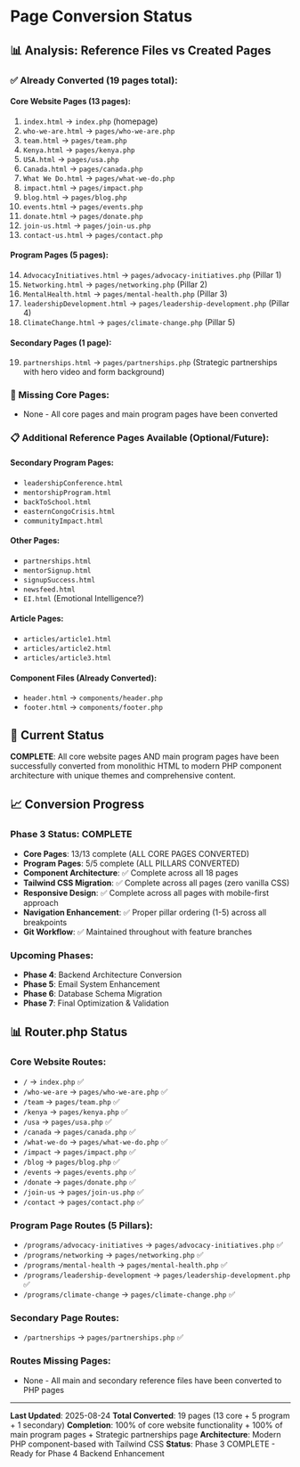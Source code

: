 # Page Conversion Status

## 📊 Analysis: Reference Files vs Created Pages

### ✅ Already Converted (19 pages total):

#### Core Website Pages (13 pages):
1. `index.html` → `index.php` (homepage)
2. `who-we-are.html` → `pages/who-we-are.php`
3. `team.html` → `pages/team.php`
4. `Kenya.html` → `pages/kenya.php`
5. `USA.html` → `pages/usa.php`
6. `Canada.html` → `pages/canada.php`
7. `What We Do.html` → `pages/what-we-do.php`
8. `impact.html` → `pages/impact.php`
9. `blog.html` → `pages/blog.php`
10. `events.html` → `pages/events.php`
11. `donate.html` → `pages/donate.php`
12. `join-us.html` → `pages/join-us.php`
13. `contact-us.html` → `pages/contact.php`

#### Program Pages (5 pages):
14. `AdvocacyInitiatives.html` → `pages/advocacy-initiatives.php` (Pillar 1)
15. `Networking.html` → `pages/networking.php` (Pillar 2)
16. `MentalHealth.html` → `pages/mental-health.php` (Pillar 3)
17. `leadershipDevelopment.html` → `pages/leadership-development.php` (Pillar 4)
18. `ClimateChange.html` → `pages/climate-change.php` (Pillar 5)

#### Secondary Pages (1 page):
19. `partnerships.html` → `pages/partnerships.php` (Strategic partnerships with hero video and form background)

### 📝 Missing Core Pages:
- None - All core pages and main program pages have been converted

### 📋 Additional Reference Pages Available (Optional/Future):

#### Secondary Program Pages:
- `leadershipConference.html`
- `mentorshipProgram.html`
- `backToSchool.html`
- `easternCongoCrisis.html`
- `communityImpact.html`

#### Other Pages:
- `partnerships.html`
- `mentorSignup.html`
- `signupSuccess.html`
- `newsfeed.html`
- `EI.html` (Emotional Intelligence?)

#### Article Pages:
- `articles/article1.html`
- `articles/article2.html`
- `articles/article3.html`

#### Component Files (Already Converted):
- `header.html` → `components/header.php`
- `footer.html` → `components/footer.php`

## 🎯 Current Status

**COMPLETE**: All core website pages AND main program pages have been successfully converted from monolithic HTML to modern PHP component architecture with unique themes and comprehensive content.

## 📈 Conversion Progress

### Phase 3 Status: COMPLETE
- **Core Pages**: 13/13 complete (ALL CORE PAGES CONVERTED)
- **Program Pages**: 5/5 complete (ALL PILLARS CONVERTED)
- **Component Architecture**: ✅ Complete across all 18 pages
- **Tailwind CSS Migration**: ✅ Complete across all pages (zero vanilla CSS)
- **Responsive Design**: ✅ Complete across all pages with mobile-first approach
- **Navigation Enhancement**: ✅ Proper pillar ordering (1-5) across all breakpoints
- **Git Workflow**: ✅ Maintained throughout with feature branches

### Upcoming Phases:
- **Phase 4**: Backend Architecture Conversion
- **Phase 5**: Email System Enhancement
- **Phase 6**: Database Schema Migration
- **Phase 7**: Final Optimization & Validation

## 📊 Router.php Status

### Core Website Routes:
- `/` → `index.php` ✅
- `/who-we-are` → `pages/who-we-are.php` ✅
- `/team` → `pages/team.php` ✅
- `/kenya` → `pages/kenya.php` ✅
- `/usa` → `pages/usa.php` ✅
- `/canada` → `pages/canada.php` ✅
- `/what-we-do` → `pages/what-we-do.php` ✅
- `/impact` → `pages/impact.php` ✅
- `/blog` → `pages/blog.php` ✅
- `/events` → `pages/events.php` ✅
- `/donate` → `pages/donate.php` ✅
- `/join-us` → `pages/join-us.php` ✅
- `/contact` → `pages/contact.php` ✅

### Program Page Routes (5 Pillars):
- `/programs/advocacy-initiatives` → `pages/advocacy-initiatives.php` ✅
- `/programs/networking` → `pages/networking.php` ✅
- `/programs/mental-health` → `pages/mental-health.php` ✅
- `/programs/leadership-development` → `pages/leadership-development.php` ✅
- `/programs/climate-change` → `pages/climate-change.php` ✅

### Secondary Page Routes:
- `/partnerships` → `pages/partnerships.php` ✅

### Routes Missing Pages:
- None - All main and secondary reference files have been converted to PHP pages

---

**Last Updated**: 2025-08-24
**Total Converted**: 19 pages (13 core + 5 program + 1 secondary)
**Completion**: 100% of core website functionality + 100% of main program pages + Strategic partnerships page
**Architecture**: Modern PHP component-based with Tailwind CSS
**Status**: Phase 3 COMPLETE - Ready for Phase 4 Backend Enhancement